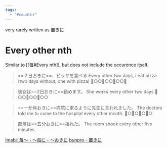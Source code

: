 ```yaml
---
tags:
  - "#counter"
---
```

very rarely written as 置きに
# Every other nth
Similar to [[毎#Every nth]], but does not include the occurence itself.
>==２日おきに==、ピッザを食べる
>Every other two days, I eat pizza (two days without, one with pizza)
>🍕○○🍕○○🍕○○🍕


>彼女は==2日おきに==勤めます。
>She works every other two days
>👜○○👜○○👜○○

>==一か月おきに==病院に来るように先生に言われました。
>The doctors told me to come to the hospital every other month.
>🏥○🏥○🏥○🏥○

>部屋は==五分おきに==揺れた。
>The room shook every other five minutes

[Imabi: 毎～・～毎に・～おきに](https://imabi.org/whenever-%e6%af%8e%ef%bd%9e-%ef%bd%9e%e6%af%8e%e3%81%ab-%ef%bd%9e%e3%81%8a%e3%81%8d%e3%81%ab/)
[bunpro - 置きに](https://bunpro.jp/grammar_points/478)